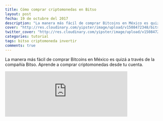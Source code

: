 ```yaml
---
title: Cómo comprar criptomonedas en Bitso
layout: post
fecha: 19 de octubre del 2017
description: "La manera más fácil de comprar Bitcoins en México es quizá a través de la compañía Bitso. Aprende a comprar criptomonedas desde tu cuenta."
cover: "http://res.cloudinary.com/yipster/image/upload/v1508472348/bitso-tut_a8kq0q.jpg"
twitter_cover: "http://res.cloudinary.com/yipster/image/upload/v1508472348/bitso-tut_a8kq0q.jpg"
categories: tutorial
tags: bitso criptomoneda invertir
comments: true
---
```


La manera más fácil de comprar Bitcoins en México es quizá a través de la compañía Bitso. Aprende a comprar criptomonedas desde tu cuenta.

<iframe width="80%" src="https://www.youtube.com/embed/_zjE1dOay5Q" frameborder="0" allowfullscreen></iframe>